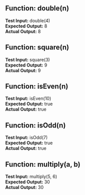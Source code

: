 ## Function: double(n)

**Test Input:** double(4)  
**Expected Output:** 8  
**Actual Output:** 8

## Function: square(n)

**Test Input:** square(3)  
**Expected Output:** 9  
**Actual Output:** 9

## Function: isEven(n)

**Test Input:** isEven(10)  
**Expected Output:** true  
**Actual Output:** true

## Function: isOdd(n)

**Test Input:** isOdd(7)  
**Expected Output:** true  
**Actual Output:** true

## Function: multiply(a, b)

**Test Input:** multiply(5, 6)  
**Expected Output:** 30  
**Actual Output:** 30
